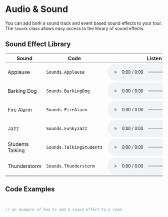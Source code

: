 Audio & Sound
=============

You can add both a sound track and event
based sound effects to your tour. The
`Sounds` class allows easy access to the
library of sound effects.

Sound Effect Library
--------------------



|Sound              | Code                    | Listen
|-------------------|-------------------------|-------
|Applause           |`Sounds.Applause`        |<audio controls="0" src="https://github.com/adelphi-ed-tech/MakerUnity/raw/refs/heads/main/Assets/Resources/Sounds/Applause.wav"></audio>
|Barking Dog        |`Sounds.BarkingDog`      |<audio controls="0" src="https://github.com/adelphi-ed-tech/MakerUnity/raw/refs/heads/main/Assets/Resources/Sounds/BarkingDog.wav"></audio>
|Fire Alarm         |`Sounds.FireAlarm`       |<audio controls="0" src="https://github.com/adelphi-ed-tech/MakerUnity/raw/refs/heads/main/Assets/Resources/Sounds/FireAlarm.wav"></audio>
|Jazz               |`Sounds.FunkyJazz`       |<audio controls="0" src="https://github.com/adelphi-ed-tech/MakerUnity/raw/refs/heads/main/Assets/Resources/Sounds/FunkyJazz.wav"></audio>
|Students Talking   |`Sounds.TalkingStudents` |<audio controls="0" src="https://github.com/adelphi-ed-tech/MakerUnity/raw/refs/heads/main/Assets/Resources/Sounds/TalkingStudents.wav"></audio>
|Thunderstorm       |`Sounds.Thunderstorm`    |<audio controls="0" src="https://github.com/adelphi-ed-tech/MakerUnity/raw/refs/heads/main/Assets/Resources/Sounds/Thunderstorm.wav"></audio>


Code Examples
-------------

```csharp


// an example of how to add a sound effect to a room


```

